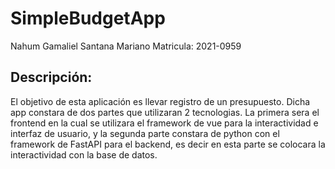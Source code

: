 # SimpleBudgetApp

Nahum Gamaliel Santana Mariano
Matricula: 2021-0959

## Descripción:
El objetivo de esta aplicación es llevar registro de un presupuesto. Dicha app constara de dos partes que utilizaran 2 tecnologias. La primera sera el frontend en la cual se utilizara el framework de vue para la interactividad e interfaz de usuario, y la segunda parte constara de python con el framework de FastAPI para el backend, es decir en esta parte se colocara la interactividad con la base de datos.

